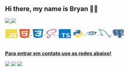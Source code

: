 ## Hi there, my name is Bryan 🧑‍💻
<div>
   <a href="https://github.com/Bryanow">
   <img height="180em" src="https://github-readme-stats.vercel.app/api?username=Bryanow&show_icons=true&include_all_commits=true&theme=tokyonight&count_private=true"/>
   <img height="180em" src="https://github-readme-stats.vercel.app/api/top-langs/?username=Bryanow&layout=compact&langs_count=6&theme=tokyonight"/>
</div>
    
<div style="display: inline_block"><br>
  <img align="center" alt="Js" height="30" width="40" src="https://raw.githubusercontent.com/devicons/devicon/master/icons/javascript/javascript-plain.svg">
  <img align="center" alt="HTML" height="30" width="40" src="https://raw.githubusercontent.com/devicons/devicon/master/icons/html5/html5-original.svg">
  <img align="center" alt="CSS" height="30" width="40" src="https://raw.githubusercontent.com/devicons/devicon/master/icons/css3/css3-original.svg">
  <img align="center" alt="CSS" height="30" width="40" src="https://raw.githubusercontent.com/devicons/devicon/master/icons/scss/scss-original.svg">
  <img align="center" alt="CSS" height="30" width="40" src="https://raw.githubusercontent.com/devicons/devicon/master/icons/typescript/typescript-original.svg">
  <img align="center" alt="CSS" height="30" width="40" src="https://github.com/devicons/devicon/blob/master/icons/python/python-original.svg">
   <img align="center" alt="CSS" height="30" width="40" src="https://github.com/devicons/devicon/blob/master/icons/cassandra/cassandra-original.svg">
   <img align="center" alt="CSS" height="30" width="40"
      src="https://github.com/devicons/devicon/blob/master/icons/mysql/mysql-original.svg">
   <img align="center" alt="CSS" height="30" width="40" src="https://github.com/devicons/devicon/blob/master/icons/postgresql/postgresql-original.svg">
</div>
<br>
 
### Para entrar em contato use as redes abaixo!
 
<div> 
  <a href="https://www.instagram.com/bryanricardoo/" target="_blank"><img src="https://img.shields.io/badge/-Instagram-%23E4405F?style=for-the-badge&logo=instagram&logoColor=white" target="_blank"></a>
<a href = "mailto:bryan.ricardo7@gmail.com"><img src="https://img.shields.io/badge/-Gmail-%23333?style=for-the-badge&logo=gmail&logoColor=white"></a>
  <a href="https://www.linkedin.com/in/bryan-ricardo-2476551a1/" target="_blank"><img src="https://img.shields.io/badge/-LinkedIn-%230077B5?style=for-the-badge&logo=linkedin&logoColor=white" target="_blank"></a>
</div>
